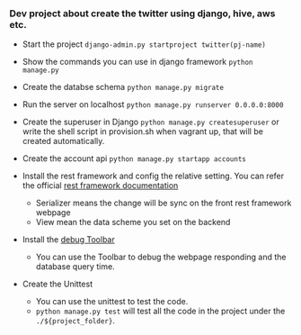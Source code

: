 ### Dev project about create the twitter using django, hive, aws etc.

- Start the project
`django-admin.py startproject twitter(pj-name)`

- Show the commands you can use in django framework
`python manage.py`

- Create the databse schema
`python manage.py migrate`

- Run the server on localhost
`python manage.py runserver 0.0.0.0:8000`

- Create the superuser in Django
`python manage.py createsuperuser` or write the shell script in provision.sh when vagrant up, that will be created automatically.

- Create the account api
`python manage.py startapp accounts`

- Install the rest framework and config the relative setting.
You can refer the official [rest framework documentation](https://www.django-rest-framework.org/tutorial/quickstart/) 
  - Serializer means the change will be sync on the front rest framework webpage
  - View mean the data scheme you set on the backend

- Install the [debug Toolbar](https://django-debug-toolbar.readthedocs.io/en/latest/installation.html)
  - You can use the Toolbar to debug the webpage responding and the database query time.
- Create the Unittest
  - You can use the unittest to test the code.
  - `python manage.py test` will test all the code in the project under the `./${project_folder}`.

